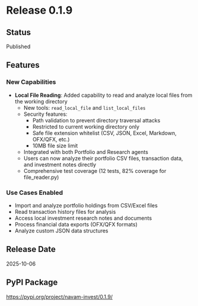 # Release 0.1.9

## Status
Published

## Features

### New Capabilities
- **Local File Reading**: Added capability to read and analyze local files from the working directory
  - New tools: `read_local_file` and `list_local_files`
  - Security features:
    - Path validation to prevent directory traversal attacks
    - Restricted to current working directory only
    - Safe file extension whitelist (CSV, JSON, Excel, Markdown, OFX/QFX, etc.)
    - 10MB file size limit
  - Integrated with both Portfolio and Research agents
  - Users can now analyze their portfolio CSV files, transaction data, and investment notes directly
  - Comprehensive test coverage (12 tests, 82% coverage for file_reader.py)

### Use Cases Enabled
- Import and analyze portfolio holdings from CSV/Excel files
- Read transaction history files for analysis
- Access local investment research notes and documents
- Process financial data exports (OFX/QFX formats)
- Analyze custom JSON data structures

## Release Date
2025-10-06

## PyPI Package
https://pypi.org/project/navam-invest/0.1.9/
